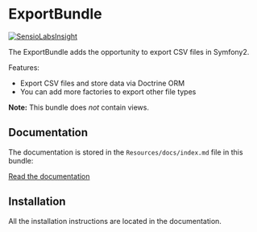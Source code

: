 ExportBundle
============

[![SensioLabsInsight](https://insight.sensiolabs.com/projects/f16e1a38-186a-434c-839a-f57b87741665/small.png)](https://insight.sensiolabs.com/projects/f16e1a38-186a-434c-839a-f57b87741665)

The ExportBundle adds the opportunity to export CSV files in Symfony2.

Features:

* Export CSV files and store data via Doctrine ORM
* You can add more factories to export other file types

**Note:** This bundle does *not* contain views.

Documentation
-------------

The documentation is stored in the `Resources/docs/index.md` file in this bundle:

[Read the documentation](Resources/docs/index.md)

Installation
------------

All the installation instructions are located in the documentation.
